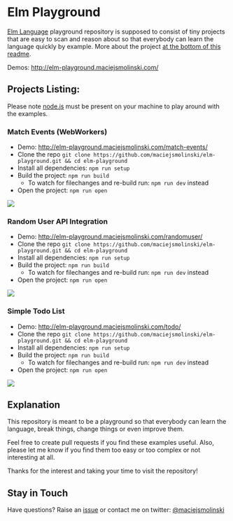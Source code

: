 # Elm Playground

[Elm Language](http://elm-lang.org/) playground repository is supposed to consist of tiny projects that are easy to scan and reason about so that everybody can learn the language quickly by example. More about the project [at the bottom of this readme](#explanation).

Demos: http://elm-playground.maciejsmolinski.com/

## Projects Listing:

Please note [node.js](https://nodejs.org/en/) must be present on your machine to play around with the examples.

### Match Events (WebWorkers)

* Demo: http://elm-playground.maciejsmolinski.com/match-events/
* Clone the repo `git clone https://github.com/maciejsmolinski/elm-playground.git && cd elm-playground`
* Install all dependencies: `npm run setup`
* Build the project: `npm run build`
  * To watch for filechanges and re-build run: `npm run dev` instead
* Open the project: `npm run open`

![](https://cdn.pbrd.co/images/2jOEmm9Z.gif)

### Random User API Integration

* Demo: http://elm-playground.maciejsmolinski.com/randomuser/
* Clone the repo `git clone https://github.com/maciejsmolinski/elm-playground.git && cd elm-playground`
* Install all dependencies: `npm run setup`
* Build the project: `npm run build`
  * To watch for filechanges and re-build run: `npm run dev` instead
* Open the project: `npm run open`

![](https://cdn.pbrd.co/images/2dcPR5Z8.gif)

### Simple Todo List

* Demo: http://elm-playground.maciejsmolinski.com/todo/
* Clone the repo `git clone https://github.com/maciejsmolinski/elm-playground.git && cd elm-playground`
* Install all dependencies: `npm run setup`
* Build the project: `npm run build`
  * To watch for filechanges and re-build run: `npm run dev` instead
* Open the project: `npm run open`

![](https://cdn.pbrd.co/images/2deeSDdY.gif)

## Explanation

This repository is meant to be a playground so that everybody can learn the language, break things, change things or even improve them.

Feel free to create pull requests if you find these examples useful. Also, please let me know if you find them too easy or too complex or not interesting at all.

Thanks for the interest and taking your time to visit the repository!

## Stay in Touch

Have questions? Raise an [issue](https://github.com/maciejsmolinski/elm-playground/issues) or contact me on twitter: [@maciejsmolinski](https://twitter.com/maciejsmolinski)
